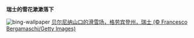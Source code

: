 
**瑞士的雪花漱漱落下**

![bing-wallpaper](https://www.bing.com/th?id=OHR.BerninaPass_ZH-CN5776010452_1920x1080.jpg)
[贝尔尼纳山口的滑雪场，格劳宾登州，瑞士 (© Francesco Bergamaschi/Getty Images)](https://www.bing.com/search?q=%E8%B4%9D%E5%B0%94%E5%B0%BC%E7%BA%B3%E5%B1%B1&amp;form=hpcapt&amp;mkt=zh-cn)
  